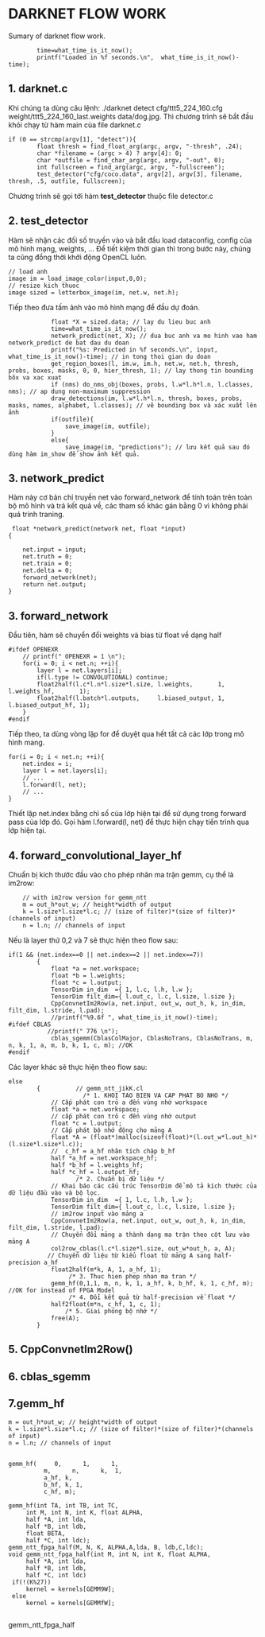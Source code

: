 # DARKNET FLOW WORK
Sumary of darknet flow work.
         
            time=what_time_is_it_now();
            printf("Loaded in %f seconds.\n",  what_time_is_it_now()-time);
## 1. darknet.c
Khi chúng ta dùng câu lệnh: ./darknet detect cfg/ttt5_224_160.cfg weight/ttt5_224_160_last.weights data/dog.jpg. Thì chương trình sẽ bắt đầu khỏi chạy từ hàm main của
file darknet.c

```
if (0 == strcmp(argv[1], "detect")){
        float thresh = find_float_arg(argc, argv, "-thresh", .24);
        char *filename = (argc > 4) ? argv[4]: 0;
        char *outfile = find_char_arg(argc, argv, "-out", 0);
        int fullscreen = find_arg(argc, argv, "-fullscreen");
        test_detector("cfg/coco.data", argv[2], argv[3], filename, thresh, .5, outfile, fullscreen);
```
Chương trình sẽ gọi tới hàm **test_detector** thuộc file detector.c
## 2. test_detector
Hàm sẽ nhận các đối số truyền vào và bắt đầu load dataconfig, config của mô hình mạng, weights, ... Để tiết kiệm thời gian thì trong bước này, chúng ta cũng đồng thời
khởi động OpenCL luôn.
```
// load anh 
image im = load_image_color(input,0,0);
// resize kich thuoc 
image sized = letterbox_image(im, net.w, net.h);
```
Tiếp theo đưa tấm ảnh vào mô hình mạng để đầu dự đoán.
```
            float *X = sized.data; // lay du lieu buc anh
            time=what_time_is_it_now();
            network_predict(net, X); // dua buc anh va mo hinh vao ham network_predict de bat dau du doan
            printf("%s: Predicted in %f seconds.\n", input, what_time_is_it_now()-time); // in tong thoi gian du doan 
            get_region_boxes(l, im.w, im.h, net.w, net.h, thresh, probs, boxes, masks, 0, 0, hier_thresh, 1); // lay thong tin bounding bõx va xac xuat
            if (nms) do_nms_obj(boxes, probs, l.w*l.h*l.n, l.classes, nms); // ap dung non-maximum suppression
            draw_detections(im, l.w*l.h*l.n, thresh, boxes, probs, masks, names, alphabet, l.classes); // vẽ bounding box và xác xuất lên ảnh
            if(outfile){
                save_image(im, outfile);
            }
            else{
                save_image(im, "predictions"); // lưu kết quả sau đó dùng hàm im_show để show ảnh kết quả.
```
## 3. network_predict 
Hàm này cơ bản chỉ truyền net vào forward_network để tính toán trên toàn bộ mô hình và trả kết quả về, các tham số khác gán bằng 0 vì không phải quá trinh traning.
```
 float *network_predict(network net, float *input)
{

    net.input = input;
    net.truth = 0;
    net.train = 0;
    net.delta = 0;
    forward_network(net);
    return net.output;
}
```
## 3. forward_network
Đầu tiên, hàm sẽ chuyển đổi weights và bias từ float về dạng half
```
#ifdef OPENEXR
    // printf(" OPENEXR = 1 \n");
    for(i = 0; i < net.n; ++i){
        layer l = net.layers[i];
        if(l.type != CONVOLUTIONAL) continue;
        float2half(l.c*l.n*l.size*l.size, l.weights,       1, l.weights_hf,       1);
        float2half(l.batch*l.outputs,     l.biased_output, 1, l.biased_output_hf, 1);
    }
#endif
```
Tiếp theo, ta dùng vòng lặp for để duyệt qua hết tất cả các lớp trong mô hình mang.
```
for(i = 0; i < net.n; ++i){
    net.index = i;
    layer l = net.layers[i];
    // ...
    l.forward(l, net);
    // ...
}

```
Thiết lập net.index bằng chỉ số của lớp hiện tại để sử dụng trong forward pass của lớp đó.
Gọi hàm l.forward(l, net) để thực hiện chạy tiến trình qua lớp hiện tại. 
## 4. forward_convolutional_layer_hf
Chuẩn bị kích thước đầu vào cho phép nhân ma trận gemm, cụ thể là im2row:
```
    // with im2row version for gemm_ntt
    m = out_h*out_w; // height*width of output
    k = l.size*l.size*l.c; // (size of filter)*(size of filter)*(channels of input)
    n = l.n; // channels of input

```
Nếu là layer thứ 0,2 và 7 sẽ thực hiện theo flow sau:
```
if(1 && (net.index==0 || net.index==2 || net.index==7))
        {
            float *a = net.workspace;
            float *b = l.weights;
            float *c = l.output;
            TensorDim in_dim  ={ 1, l.c, l.h, l.w };
            TensorDim filt_dim={ l.out_c, l.c, l.size, l.size };
            CppConvnetIm2Row(a, net.input, out_w, out_h, k, in_dim, filt_dim, l.stride, l.pad);
            //printf("%9.6f ", what_time_is_it_now()-time);
#ifdef CBLAS
           //printf(" 776 \n");
            cblas_sgemm(CblasColMajor, CblasNoTrans, CblasNoTrans, m, n, k, 1, a, m, b, k, 1, c, m); //OK
#endif

```
Các layer khác sẽ thực hiện theo flow sau:
```
else 
        {          // gemm_ntt_jikK.cl
                     /* 1. KHOI TAO BIEN VA CAP PHAT BO NHO */
            // Cấp phát con trỏ a đến vùng nhớ workspace 
            float *a = net.workspace;
            // cấp phát con trỏ c đến vùng nhớ output
            float *c = l.output;
            // Cấp phát bộ nhớ động cho mảng A 
            float *A = (float*)malloc(sizeof(float)*(l.out_w*l.out_h)*(l.size*l.size*l.c));
            //  c_hf = a_hf nhân tích chập b_hf 
            half *a_hf = net.workspace_hf;
            half *b_hf = l.weights_hf;
            half *c_hf = l.output_hf;
                   /* 2. Chuẩn bị dữ liệu */
            // Khai báo các cấu trúc TensorDim để mô tả kích thước của dữ liệu đầu vào và bộ lọc. 
            TensorDim in_dim  ={ 1, l.c, l.h, l.w };
            TensorDim filt_dim={ l.out_c, l.c, l.size, l.size };
            // im2row input vào mảng a 
            CppConvnetIm2Row(a, net.input, out_w, out_h, k, in_dim, filt_dim, l.stride, l.pad);
            // Chuyển đổi mảng a thành dạng ma trận theo cột lưu vào mảng A
            col2row_cblas(l.c*l.size*l.size, out_w*out_h, a, A);
           // Chuyển dữ liệu từ kiểu float từ mảng A sang half-precision a_hf 
            float2half(m*k, A, 1, a_hf, 1);
                 /* 3. Thuc hien phep nhan ma tran */
            gemm_hf(0,1,1, m, n, k, 1, a_hf, k, b_hf, k, 1, c_hf, m);     //OK for instead of FPGA Model
                 /* 4. Đổi kết quả từ half-precision về float */
            half2float(m*n, c_hf, 1, c, 1);
                /* 5. Giai phóng bộ nhớ */
            free(A);
        }

```
## 5. CppConvnetIm2Row() 

## 6. cblas_sgemm

## 7.gemm_hf
    m = out_h*out_w; // height*width of output
    k = l.size*l.size*l.c; // (size of filter)*(size of filter)*(channels of input)
    n = l.n; // channels of input
   ```
    
gemm_hf(     0,      1,      1, 
             m,      n,      k,  1, 
             a_hf, k, 
             b_hf, k, 1, 
             c_hf, m); 
             
gemm_hf(int TA, int TB, int TC,
        int M, int N, int K, float ALPHA, 
        half *A, int lda, 
        half *B, int ldb,
        float BETA,
        half *C, int ldc);
 gemm_ntt_fpga_half(M, N, K, ALPHA,A,lda, B, ldb,C,ldc);
void gemm_ntt_fpga_half(int M, int N, int K, float ALPHA, 
        half *A, int lda, 
        half *B, int ldb,
        half *C, int ldc)
    if(!(K%27))
        kernel = kernels[GEMM9W];
    else
        kernel = kernels[GEMMfW];

  
   ```

gemm_ntt_fpga_half




